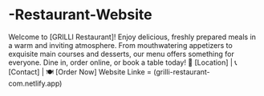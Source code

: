 # -Restaurant-Website
Welcome to [GRILLI Restaurant]!  Enjoy delicious, freshly prepared meals in a warm and inviting atmosphere. From mouthwatering appetizers to exquisite main courses and desserts, our menu offers something for everyone. Dine in, order online, or book a table today!  📍 [Location] | 📞 [Contact] | 🍽 [Order Now] 
Website Linke = (grilli-restaurant-com.netlify.app)
